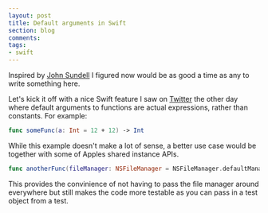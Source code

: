 ```yaml
---
layout: post
title: Default arguments in Swift
section: blog
comments:
tags:
- swift
---
```


Inspired by [John Sundell](http://johnsundell.github.io) I figured now would be as good a time as any to write something here.

Let's kick it off with a nice Swift feature I saw on [Twitter](https://twitter.com/dwineman/status/601853359839006721) the other day where default arguments to functions are actual expressions, rather than constants.
For example:

```swift
func someFunc(a: Int = 12 + 12) -> Int
```

While this example doesn't make a lot of sense, a better use case would be together with some of Apples shared instance APIs.

```swift
func anotherFunc(fileManager: NSFileManager = NSFileManager.defaultManager())
```

This provides the convinience of not having to pass the file manager around everywhere but still makes the code more testable as you can pass in a test object from a test.
